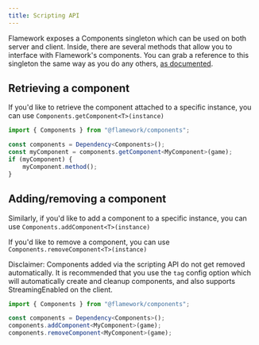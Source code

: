 ```yaml
---
title: Scripting API
---
```

Flamework exposes a Components singleton which can be used on both server and client. Inside, there are several methods that allow you to interface with Flamework's components. You can grab a reference to this singleton the same way as you do any others, [as documented](/docs/guides/dependencies).

## Retrieving a component
If you'd like to retrieve the component attached to a specific instance, you can use `Components.getComponent<T>(instance)`
```ts
import { Components } from "@flamework/components";

const components = Dependency<Components>();
const myComponent = components.getComponent<MyComponent>(game);
if (myComponent) {
	myComponent.method();
}
```

## Adding/removing a component
Similarly, if you'd like to add a component to a specific instance, you can use `Components.addComponent<T>(instance)`

If you'd like to remove a component, you can use `Components.removeComponent<T>(instance)`

Disclaimer: Components added via the scripting API do not get removed automatically. It is recommended that you use the `tag` config option which will automatically create and cleanup components, and also supports StreamingEnabled on the client.
```ts
import { Components } from "@flamework/components";

const components = Dependency<Components>();
components.addComponent<MyComponent>(game);
components.removeComponent<MyComponent>(game);
```
